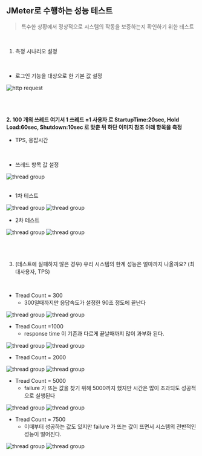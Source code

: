 <h2>JMeter로 수행하는 성능 테스트</h2>

> 특수한 상황에서 정상적으로 시스템의 작동을 보증하는지 확인하기 위한 테스트

<br/>

1. 측정 시나리오 설정

<br/>

* 로그인 기능을 대상으로 한 기본 값 설정

<img alt="http request" src="https://github.com/danidanee/img/blob/master/day3/HTTP%20Request.png?raw=true"/>

<br/>

<br/>

<br/>

<br/>

**2. 100 개의 쓰레드 여기서 1 쓰레드 =1 사용자 로 StartupTime:20sec, Hold Load:60sec,
   Shutdown:10sec 로 맞춘 뒤 하단 이미지 참조 아래 항목을 측정**
   * TPS, 응잡시간

<br/>

* 쓰레드 항목 값 설정

<img alt="thread group" src="https://github.com/danidanee/img/blob/master/day3/thread_group.JPG?raw=true"/>

<br/>

<br/>

* 1차 테스트

<img alt="thread group" src="https://github.com/danidanee/img/blob/master/day3/Transactions%20per%20Second1.png?raw=true"/>

<img alt="thread group" src="https://github.com/danidanee/img/blob/master/day3/Response%20Times%20Over%20Time1.png?raw=true"/>

<br/>

* 2차 테스트

<img alt="thread group" src="https://github.com/danidanee/img/blob/master/day3/Transactions%20per%20Second2.png?raw=true"/>

<img alt="thread group" src="https://github.com/danidanee/img/blob/master/day3/Response%20Times%20Over%20Time2.png?raw=true"/>

<br/>

<br/>

<br/>

<br/>

3. (테스트에 실패하지 않은 경우) 우리 시스템의 한계 성능은 얼마까지 나올까요? (최대사용자, TPS)

<br/>

* Tread Count = 300
  * 300일때까지만 응답속도가 설정한 90초 정도에 끝난다

<img alt="thread group" src="https://github.com/danidanee/img/blob/master/day3/r300.png?raw=true"/>

<img alt="thread group" src="https://github.com/danidanee/img/blob/master/day3/r300.png?raw=true"/>

<br/>

* Tread Count =1000
  * response time 이 기존과 다르게 끝날때까지 많이 과부화 된다.

<img alt="thread group" src="https://github.com/danidanee/img/blob/master/day3/tps1000.png?raw=true"/>

<img alt="thread group" src="https://github.com/danidanee/img/blob/master/day3/r1000.png?raw=true"/>

<br/>

* Tread Count = 2000

<img alt="thread group" src="https://github.com/danidanee/img/blob/master/day3/tsp2000.png?raw=true"/>

<img alt="thread group" src="https://github.com/danidanee/img/blob/master/day3/r2000.png?raw=true"/>

<br/>

* Tread Count = 5000
  * failure 가 뜨는 값을 찾기 위해 5000까지 했지만 시간은 많이 초과되도 성공적으로 실행된다

<img alt="thread group" src="https://github.com/danidanee/img/blob/master/day3/tsp5000.png?raw=true"/>

<img alt="thread group" src="https://github.com/danidanee/img/blob/master/day3/r5000.png?raw=true"/>

<br/>

* Tread Count = 7500
  * 이때부터 성공하는 값도 있지만 failure 가 뜨는 값이 뜨면서 시스템의 전반적인 성능이 떨어진다.

<img alt="thread group" src="https://github.com/danidanee/img/blob/master/day3/tsp7500.png?raw=true"/>

<img alt="thread group" src="https://github.com/danidanee/img/blob/master/day3/r7500.png?raw=true"/>

<br/>



